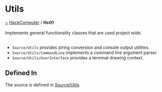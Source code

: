 <a id="utils"></a>
<h1>Utils</h1>
<a id="a01558"></a>
<a href="https://github.com/CharlesCarley/HackComputer#~">~</a>
<a href="index.md#index">HackComputer</a>
<span class="inline-text">/</span>
<span class="bold-text"><b>Hc01</b></span>
<br/>
<br/>
<span class="inline-text">Implements general functionality classes that are used project wide.</span>
<br/>
<br/>
<ul>
<li><code class="typewriter">Source/Utils</code>
<span class="inline-text"> provides string conversion and console output utilities.</span>
</li>
<li><code class="typewriter">Source/Utils/CommandLine</code>
<span class="inline-text"> implements a command line argument parser.</span>
</li>
<li><code class="typewriter">Source/Utils/UserInterface</code>
<span class="inline-text"> provides a terminal drawing context.</span>
</li>
</ul>
<a id="a01558_1hc01defined"></a>
<a id="defined-in"></a>
<h2>Defined In</h2>
<span class="inline-text">The source is defined in </span>
<a href="../../Source/Utils/#source-utils">Source/Utils</a>
</div>
</div>
</body>
</html>
